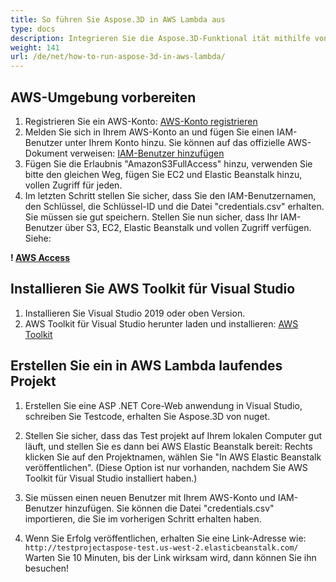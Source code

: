 ```yaml
---
title: So führen Sie Aspose.3D in AWS Lambda aus
type: docs
description: Integrieren Sie die Aspose.3D-Funktional ität mithilfe von Docker in Ihre Anwendung, unabhängig davon, welche Technologie sich in Ihrem Entwicklungs stapel befindet. Erfahren Sie, wie Sie Aspose.3D in einem Docker-Container verwenden
weight: 141
url: /de/net/how-to-run-aspose-3d-in-aws-lambda/
---
```

## AWS-Umgebung vorbereiten

1. Registrieren Sie ein AWS-Konto:
[AWS-Konto registrieren](https://aws.amazon.com/)
1. Melden Sie sich in Ihrem AWS-Konto an und fügen Sie einen IAM-Benutzer unter Ihrem Konto hinzu. Sie können auf das offizielle AWS-Dokument verweisen:
[IAM-Benutzer hinzufügen](https://docs.aws.amazon.com/IAM/latest/UserGuide/getting-started_create-admin-group.html)
1. Fügen Sie die Erlaubnis "AmazonS3FullAccess" hinzu, verwenden Sie bitte den gleichen Weg, fügen Sie EC2 und Elastic Beanstalk hinzu, vollen Zugriff für jeden.
1. Im letzten Schritt stellen Sie sicher, dass Sie den IAM-Benutzernamen, den Schlüssel, die Schlüssel-ID und die Datei "credentials.csv" erhalten. Sie müssen sie gut speichern.
Stellen Sie nun sicher, dass Ihr IAM-Benutzer über S3, EC2, Elastic Beanstalk und vollen Zugriff verfügen. Siehe:
   
**! [AWS Access](AwsAccess.png)**

## Installieren Sie AWS Toolkit für Visual Studio

1. Installieren Sie Visual Studio 2019 oder oben Version.
1. AWS Toolkit für Visual Studio herunter laden und installieren:
[AWS Toolkit](https://aws.amazon.com/visualstudio/)

## Erstellen Sie ein in AWS Lambda laufendes Projekt

1. Erstellen Sie eine ASP .NET Core-Web anwendung in Visual Studio, schreiben Sie Testcode, erhalten Sie Aspose.3D von nuget.

1. Stellen Sie sicher, dass das Test projekt auf Ihrem lokalen Computer gut läuft, und stellen Sie es dann bei AWS Elastic Beanstalk bereit:
Rechts klicken Sie auf den Projektnamen, wählen Sie "In AWS Elastic Beanstalk veröffentlichen". (Diese Option ist nur vorhanden, nachdem Sie AWS Toolkit für Visual Studio installiert haben.)
1. Sie müssen einen neuen Benutzer mit Ihrem AWS-Konto und IAM-Benutzer hinzufügen. Sie können die Datei "credentials.csv" importieren, die Sie im vorherigen Schritt erhalten haben.
1. Wenn Sie Erfolg veröffentlichen, erhalten Sie eine Link-Adresse wie: `http://testprojectaspose-test.us-west-2.elasticbeanstalk.com/`
Warten Sie 10 Minuten, bis der Link wirksam wird, dann können Sie ihn besuchen!
